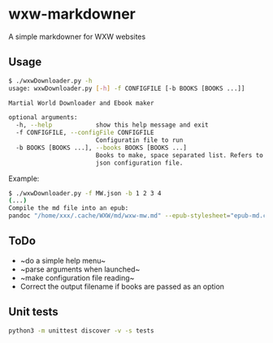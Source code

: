 # wxw-markdowner

A simple markdowner for WXW websites

## Usage

```bash
$ ./wxwDownloader.py -h
usage: wxwDownloader.py [-h] -f CONFIGFILE [-b BOOKS [BOOKS ...]]

Martial World Downloader and Ebook maker

optional arguments:
  -h, --help            show this help message and exit
  -f CONFIGFILE, --configFile CONFIGFILE
                        Configuratin file to run
  -b BOOKS [BOOKS ...], --books BOOKS [BOOKS ...]
                        Books to make, space separated list. Refers to the
                        json configuration file.
```

Example:

```bash
$ ./wxwDownloader.py -f MW.json -b 1 2 3 4
(...)
Compile the md file into an epub:
pandoc "/home/xxx/.cache/WXW/md/wxw-mw.md" --epub-stylesheet="epub-md.css" --toc --toc-depth=2 -o "/home/xxx/Documents/Epubs/WXW-wxw-mw.epub"
```

## ToDo

* ~do a simple help menu~
* ~parse arguments when launched~
* ~make configuration file reading~
* Correct the output filename if books are passed as an option

## Unit tests

~~~ bash
python3 -m unittest discover -v -s tests
~~~
